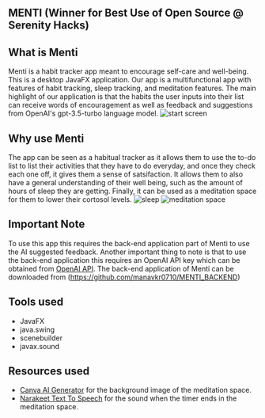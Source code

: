 ## MENTI (Winner for Best Use of Open Source @ Serenity Hacks)

## What is Menti
Menti is a habit tracker app meant to encourage self-care and well-being. This is a desktop JavaFX application. Our app is a multifunctional app with features of habit tracking, sleep tracking, and meditation features.
The main highlight of our application is that the habits the user inputs into their list can receive words of encouragement as well as feedback and suggestions from OpenAI's gpt-3.5-turbo language model.
![start screen](https://github.com/user-attachments/assets/be7f8089-38b1-42e8-915e-a17ca823532f)

## Why use Menti

The app can be seen as a habitual tracker as it allows them to use the to-do list to list their activities that they have to do everyday, and once they check each one off, it gives them a sense of satsifaction. It allows them to also have a general understanding of their well being, such as the amount of hours of sleep they are getting. Finally, it can be used as a meditation space for them to lower their cortosol levels.
![sleep](https://github.com/user-attachments/assets/9ecd42ea-8417-4c1a-a766-a0606cc0f3e3)
![meditation space](https://github.com/user-attachments/assets/c6eb15c3-0b09-4275-918e-d29ff3263f86)

## Important Note
To use this app this requires the back-end application part of Menti to use the AI suggested feedback. Another important thing to note is that to use the back-end application this requires an OpenAI API key which can be obtained from [OpenAI API](https://platform.openai.com/api-keys).
The back-end application of Menti can be downloaded from (https://github.com/manavkr0710/MENTI_BACKEND)

## Tools used
- JavaFX
- java.swing
- scenebuilder
- javax.sound


## Resources used
- [Canva AI Generator](https://www.canva.com) for the background image of the meditation space.
- [Narakeet Text To Speech](https://www.narakeet.com) for the sound when the timer ends in the meditation space.
